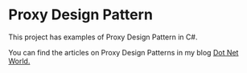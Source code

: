 # Proxy Design Pattern
<p>This project has examples of Proxy Design Pattern in C#.</p>
<p>You can find the articles on Proxy Design Patterns in my blog <a href='https://manish4dotnet.blogspot.com/2024/01/proxy-design-pattern-in-c.html'>Dot Net World.</a></p>
